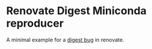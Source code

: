 # Renovate Digest Miniconda reproducer

A minimal example for a [digest bug](https://github.com/renovatebot/renovate/discussions/28343#discussioncomment-9509852) in renovate.
